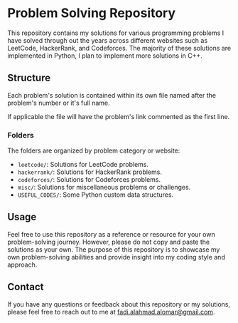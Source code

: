 # Problem Solving Repository

This repository contains my solutions for various programming problems I have solved through out the years across different websites such as LeetCode, HackerRank, and Codeforces. The majority of these solutions are implemented in Python, I plan to implement more solutions in C++.

## Structure

Each problem's solution is contained within its own file named after the problem's number or it's full name.

If applicable the file will have the problem's link commented as the first line.

### Folders

The folders are organized by problem category or website:

- `leetcode/`: Solutions for LeetCode problems.
- `hackerrank/`: Solutions for HackerRank problems.
- `codeforces/`: Solutions for Codeforces problems.
- `misc/`: Solutions for miscellaneous problems or challenges.
- `USEFUL_CODES/`: Some Python custom data structures.

## Usage

Feel free to use this repository as a reference or resource for your own problem-solving journey. However, please do not copy and paste the solutions as your own. The purpose of this repository is to showcase my own problem-solving abilities and provide insight into my coding style and approach.

## Contact

If you have any questions or feedback about this repository or my solutions, please feel free to reach out to me at fadi.alahmad.alomar@gmail.com.

